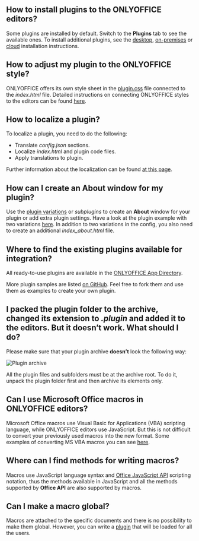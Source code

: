 ## How to install plugins to the ONLYOFFICE editors?

  Some plugins are installed by default. Switch to the **Plugins** tab to see the available ones. To install additional plugins, see the [desktop](../../Plugins/Adding%20plugins/ONLYOFFICE%20Desktop%20Editors/index.md), [on-premises](../../Plugins/Adding%20plugins/ONLYOFFICE%20Docs%20on-premises/index.md) or [cloud](../../Plugins/Adding%20plugins/ONLYOFFICE%20Cloud/index.md) installation instructions.

## How to adjust my plugin to the ONLYOFFICE style?

  ONLYOFFICE offers its own style sheet in the [plugin.css](https://onlyoffice.github.io/sdkjs-plugins/v1/plugins.css) file connected to the *index.html* file. Detailed instructions on connecting ONLYOFFICE styles to the editors can be found [here](../../Plugins/Plugin%20styles/index.md).

## How to localize a plugin?

  To localize a plugin, you need to do the following:

  * Translate *config.json* sections.
  * Localize *index.html* and plugin code files.
  * Apply translations to plugin.

  Further information about the localization can be found [at this page](../../Plugins/Plugin%20localization/index.md).

## How can I create an About window for my plugin?

  Use the [plugin variations](../../Usage%20API/Config/Plugin%20variations/index.md) or *subplugins* to create an **About** window for your plugin or add extra plugin settings. Have a look at the plugin example with two variations [here](https://github.com/ONLYOFFICE/sdkjs-plugins/tree/master/helloworld). In addition to two variations in the config, you also need to create an additional *index\_about.html* file.

## Where to find the existing plugins available for integration?

  All ready-to-use plugins are available in the [ONLYOFFICE App Directory](https://www.onlyoffice.com/en/app-directory).

  More plugin samples are listed [on GitHub](https://github.com/ONLYOFFICE/sdkjs-plugins). Feel free to fork them and use them as examples to create your own plugin.

## I packed the plugin folder to the archive, changed its extension to *.plugin* and added it to the editors. But it doesn’t work. What should I do?

  Please make sure that your plugin archive **doesn’t** look the following way:

  ![Plugin archive](/assets/images/plugins/plugin_archive.png)

  All the plugin files and subfolders must be at the archive root. To do it, unpack the plugin folder first and then archive its elements only.

## Can I use Microsoft Office macros in ONLYOFFICE editors?

  Microsoft Office macros use Visual Basic for Applications (VBA) scripting language, while ONLYOFFICE editors use JavaScript. But this is not difficult to convert your previously used macros into the new format. Some examples of converting MS VBA macros you can see [here](../../Macros/Converting%20VBA%20macros/index.md).

## Where can I find methods for writing macros?

  Macros use JavaScript language syntax and [Office JavaScript API](../../../Office%20API/Get%20Started/Overview/index.md) scripting notation, thus the methods available in JavaScript and all the methods supported by **Office API** are also supported by macros.

## Can I make a macro global?

  Macros are attached to the specific documents and there is no possibility to make them global. However, you can write a [plugin](../../Get%20Started/Plugin%20structure/index.md) that will be loaded for all the users.
